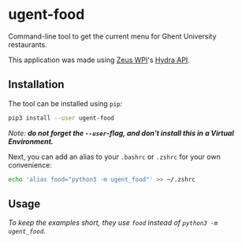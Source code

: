 # ugent-food
Command-line tool to get the current menu for Ghent University restaurants.

This application was made using [Zeus WPI](https://github.com/ZeusWPI)'s [Hydra API](https://github.com/ZeusWPI/hydra/blob/master/api-resto-02.md).

## Installation

The tool can be installed using `pip`:

```sh
pip3 install --user ugent-food
```

_Note: **do not forget the `--user`-flag, and don't install this in a Virtual Environment.**_

Next, you can add an alias to your `.bashrc` or `.zshrc` for your own convenience:

```sh
echo 'alias food="python3 -m ugent_food"' >> ~/.zshrc
```

## Usage

_To keep the examples short, they use `food` instead of `python3 -m ugent_food`._